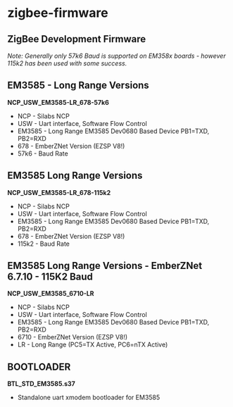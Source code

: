 # zigbee-firmware
## ZigBee Development Firmware

_Note: Generally only 57k6 Baud is supported on EM358x boards - however 115k2 has been used with some success._

## EM3585 - Long Range Versions
__NCP_USW_EM3585-LR_678-57k6__
* NCP - Silabs NCP
* USW - Uart interface, Software Flow Control 
* EM3585 - Long Range EM3585 Dev0680 Based Device PB1=TXD, PB2=RXD
* 678 - EmberZNet Version (EZSP V8!)
* 57k6 - Baud Rate
 
## EM3585 Long Range Versions
__NCP_USW_EM3585-LR_678-115k2__
* NCP - Silabs NCP
* USW - Uart interface, Software Flow Control 
* EM3585 - Long Range EM3585 Dev0680 Based Device PB1=TXD, PB2=RXD
* 678 - EmberZNet Version (EZSP V8!)
* 115k2 - Baud Rate

## EM3585 Long Range Versions - EmberZNet 6.7.10 - 115K2 Baud
__NCP_USW_EM3585_6710-LR__
* NCP - Silabs NCP
* USW - Uart interface, Software Flow Control 
* EM3585 - Long Range EM3585 Dev0680 Based Device PB1=TXD, PB2=RXD
* 6710 - EmberZNet Version (EZSP V8!)
* LR - Long Range (PC5=TX Active, PC6=nTX Active)

## BOOTLOADER ##
__BTL_STD_EM3585.s37__
* Standalone uart xmodem bootloader for EM3585
